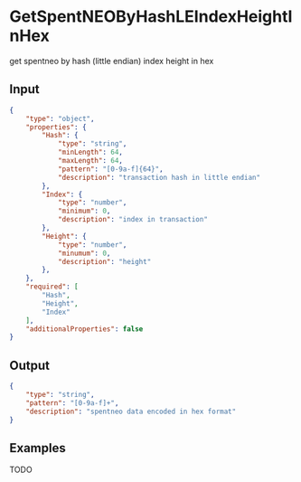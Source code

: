 # GetSpentNEOByHashLEIndexHeightInHex

get spentneo by hash (little endian) index height in hex

## Input

```json
{
    "type": "object",
    "properties": {
        "Hash": {
            "type": "string",
            "minLength": 64,
            "maxLength": 64,
            "pattern": "[0-9a-f]{64}",
            "description": "transaction hash in little endian"
        },
        "Index": {
            "type": "number",
            "minimum": 0,
            "description": "index in transaction"
        },
        "Height": {
            "type": "number",
            "minumum": 0,
            "description": "height"
        },
    },
    "required": [
        "Hash",
        "Height",
        "Index"
    ],
    "additionalProperties": false
}
```

## Output

```json
{
    "type": "string",
    "pattern": "[0-9a-f]+",
    "description": "spentneo data encoded in hex format"
}
```

## Examples

TODO
